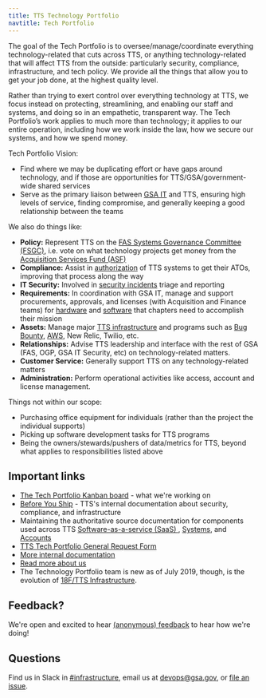 ```yaml
---
title: TTS Technology Portfolio
navtitle: Tech Portfolio
---
```


The goal of the Tech Portfolio is to oversee/manage/coordinate everything technology-related that cuts across TTS, or anything technology-related that will affect TTS from the outside: particularly security, compliance, infrastructure, and tech policy. We provide all the things that allow you to get your job done, at the highest quality level.

Rather than trying to exert control over everything technology at TTS, we focus instead on protecting, streamlining, and enabling our staff and systems, and doing so in an empathetic, transparent way. The Tech Portfolio’s work applies to much more than technology; it applies to our entire operation, including how we work inside the law, how we secure our systems, and how we spend money.

Tech Portfolio Vision:

- Find where we may be duplicating effort or have gaps around technology, and if those are opportunities for TTS/GSA/government-wide shared services
- Serve as the primary liaison between [GSA IT](https://www.gsa.gov/about-us/organization/gsa-it) and TTS, ensuring high levels of service, finding compromise, and generally keeping a good relationship between the teams

We also do things like:

- **Policy:** Represent TTS on the [FAS Systems Governance Committee (FSGC)](https://drive.google.com/file/d/18zOMBK5bhmqt-Y3yGTKQ_QiiC_x9i5va/view?usp=sharing), i.e. vote on what technology projects get money from the [Acquisition Services Fund (ASF)](https://www.gsa.gov/reference/reports/budget-performance/annual-reports/agency-financial-report-2012/managements-discussion-and-analysis/financial-statements-analysis-and-summary/financial-results-by-major-fund-acquisition-services-fund)
- **Compliance:** Assist in [authorization](https://atos.open-control.org/steps/#step-5-authorize-information-system) of TTS systems to get their ATOs, improving that process along the way
- **IT Security:** Involved in [security incidents]({{site.baseurl}}/security-incidents/) triage and reporting
- **Requirements:** In coordination with GSA IT, manage and support procurements, approvals, and licenses (with Acquisition and Finance teams) for [hardware]({{site.baseurl}}/equipment/) and [software]({{site.baseurl}}/software/) that chapters need to accomplish their mission
- **Assets:** Manage major [TTS infrastructure](https://before-you-ship.18f.gov/infrastructure/) and programs such as [Bug Bounty](https://hackerone.com/tts), [AWS](https://before-you-ship.18f.gov/infrastructure/aws/), New Relic, Twilio, etc.
- **Relationships:** Advise TTS leadership and interface with the rest of GSA (FAS, OGP, GSA IT Security, etc) on technology-related matters.
- **Customer Service:** Generally support TTS on any technology-related matters
- **Administration:** Perform operational activities like access, account and license management. 

Things not within our scope:

- Purchasing office equipment for individuals (rather than the project the individual supports)
- Picking up software development tasks for TTS programs
- Being the owners/stewards/pushers of data/metrics for TTS, beyond what applies to responsibilities listed above

## Important links

- [The Tech Portfolio Kanban board](https://github.com/orgs/18F/projects/11?fullscreen=true) - what we're working on
- [Before You Ship](https://before-you-ship.18f.gov/) - TTS's internal documentation about security, compliance, and infrastructure
- Maintaining the authoritative source documentation for components used across TTS  [Software-as-a-service (SaaS) ](https://docs.google.com/spreadsheets/d/12pfcEIEXaJTjIKex-3wnI89erIvgKf9B_XpGkDl6qsM/edit#gid=0), [Systems](https://docs.google.com/spreadsheets/u/1/d/1LGn9kZCphzf14V5HpBfV3aYjflu-k9GtHS5LmFvDywM/edit?usp=drive_web&ouid=114492559070606542558), and [Accounts](https://docs.google.com/spreadsheets/d/1DedSCiU9AsCAAVvAFZT0_Ii7AFIKlI-JNifzlpHNbDg/edit#gid=0) 
- [TTS Tech Portfolio General Request Form](https://forms.gle/wPrCXJqDgaksXRwV8)
- [More internal documentation](https://github.com/18F/tts-tech-portfolio/wiki/Documents-for-TTS-Tech-Porfolio)
- [Read more about us](https://github.com/18F/tts-tech-portfolio/blob/master/README.md)
- The Technology Portfolio team is new as of July 2019, though, is the evolution of [18F/TTS Infrastructure](https://github.com/18F/Infrastructure/blob/master/README.md).

## Feedback?

We're open and excited to hear [(anonymous) feedback](https://docs.google.com/forms/d/1Z9ozErUeMW2mmo4VW-0wfYXD7GllbvCuuZ9AVNAyS_s/edit) to hear how we're doing!

## Questions

Find us in Slack in [#infrastructure](https://gsa-tts.slack.com/messages/infrastructure/), email us at [devops@gsa.gov](mailto:devops@gsa.gov), or [file an issue](https://github.com/18F/tts-tech-portfolio/issues/new).
